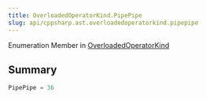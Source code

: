 ```yaml
---
title: OverloadedOperatorKind.PipePipe
slug: api/cppsharp.ast.overloadedoperatorkind.pipepipe
---
```

Enumeration Member in [OverloadedOperatorKind](/api/cppsharp/ast/overloadedoperatorkind)

## Summary



```csharp
PipePipe = 36
```


